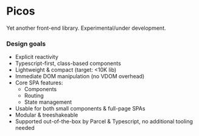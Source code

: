 # Picos
Yet another front-end library. Experimental/under development.

### Design goals

- Explicit reactivity
- Typescript-first, class-based components
- Lightweight & compact (target: <10K lib)
- Immediate DOM manipulation (no VDOM overhead)
- Core SPA features:
  - Components
  - Routing
  - State management
- Usable for both small components & full-page SPAs
- Modular & treeshakeable
- Supported out-of-the-box by Parcel & Typescript, no additional tooling needed
